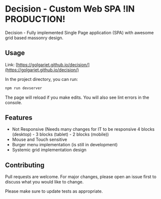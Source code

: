 # Decision - Custom Web SPA !IN PRODUCTION!

Decision - Fully implemented Single Page application (SPA) with awesome grid based massonry design.

## Usage

Link: [https://golgariet.github.io/decision/](https://golgariet.github.io/decision/)

In the project directory, you can run:

```bash
npm run devserver
```

The page will reload if you make edits.
You will also see lint errors in the console.

## Features

- Not Responsive (Needs many changes for IT to be responsive 4 blocks (desktop) - 3 blocks (tablet) - 2 blocks (mobile))
- Mouse and Touch sensitive
- Burger menu implementation (is still in development)
- Systemic grid implementation design

## Contributing

Pull requests are welcome. For major changes, please open an issue first to discuss what you would like to change.

Please make sure to update tests as appropriate.
